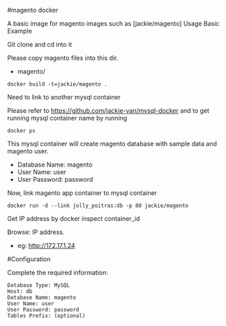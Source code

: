 #magento docker

A basic image for magento images such as [jackie/magento]
Usage
Basic Example

Git clone and cd into it

Please copy magento files into this dir.

- magento/


```no-highlight
docker build -t=jackie/magento .
```
Need to link to another mysql container 

Please refer to https://github.com/jackie-yan/mysql-docker and to get running mysql container name 
by running

```no-highlight
docker ps
```
This mysql container will create magento database with sample data and magento user.

- Database Name: magento
- User Name: user
- User Password: password

Now, link magento app container to mysql container

```no-highlight
docker run -d --link jolly_poitras:db -p 80 jackie/magento 
```
Get IP address by docker inspect container_id

Browse: IP address. 

- eg: http://172.17.1.24


#Configuration

Complete the required information:

    Database Type: MySQL
    Host: db
    Database Name: magento
    User Name: user
    User Password: password
    Tables Prefix: (optional)





